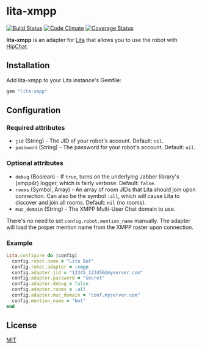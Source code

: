 # lita-xmpp

[![Build Status](https://travis-ci.org/jmazzi/lita-xmpp.png?branch=master)](https://travis-ci.org/jmazzi/lita-xmpp)
[![Code Climate](https://codeclimate.com/github/jmazzi/lita-xmpp.png)](https://codeclimate.com/github/jmazzi/lita-xmpp)
[![Coverage Status](https://coveralls.io/repos/jmazzi/lita-xmpp/badge.png)](https://coveralls.io/r/jmazzi/lita-xmpp)

**lita-xmpp** is an adapter for [Lita](https://github.com/jimmycuadra/lita) that allows you to use the robot with [HipChat](https://www.hipchat.com/).

## Installation

Add lita-xmpp to your Lita instance's Gemfile:

``` ruby
gem "lita-xmpp"
```

## Configuration


### Required attributes

* `jid` (String) - The JID of your robot's account. Default: `nil`.
* `password` (String) - The password for your robot's account. Default: `nil`.

### Optional attributes

* `debug` (Boolean) - If `true`, turns on the underlying Jabber library's (xmpp4r) logger, which is fairly verbose. Default: `false`.
* `rooms` (Symbol, Array<String>) - An array of room JIDs that Lita should join upon connection. Can also be the symbol `:all`, which will cause Lita to discover and join all rooms. Default: `nil` (no rooms).
* `muc_domain` (String) - The XMPP Multi-User Chat domain to use. 

There's no need to set `config.robot.mention_name` manually. The adapter will load the proper mention name from the XMPP roster upon connection.

### Example

``` ruby
Lita.configure do |config|
  config.robot.name = "Lita Bot"
  config.robot.adapter = :xmpp
  config.adapter.jid = "12345_123456@myserver.com"
  config.adapter.password = "secret"
  config.adapter.debug = false
  config.adapter.rooms = :all
  config.adapter.muc_domain = "conf.myserver.com"
  config.mention_name = "bot"
end
```

## License

[MIT](http://opensource.org/licenses/MIT)
